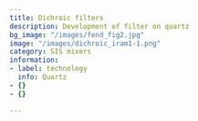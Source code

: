 ```yaml
---
title: Dichroic filters
description: Development of filter on quartz
bg_image: "/images/fend_fig2.jpg"
image: "/images/dichroic_iram1-1.png"
category: SIS mixers
information:
- label: technology
  info: Quartz
- {}
- {}

---
```

